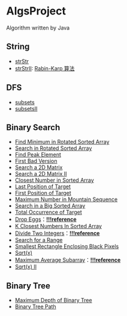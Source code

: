 # AlgsProject
Algorithm written by Java

## String
- [strStr](http://www.lintcode.com/problem/strstr)
- [strStrII](http://www.lintcode.com/problem/strstrII): [Rabin-Karp 算法](https://github.com/Kexin-Li/AlgsProject/blob/master/src/org/likexin/string/Rabin-Karp%E7%AE%97%E6%B3%95.md)

## DFS
- [subsets](http://www.lintcode.com/en/problem/subsets)
- [subsetsII](http://www.lintcode.com/en/problem/subsets-ii)

## Binary Search
- [Find Minimum in Rotated Sorted Array](http://www.lintcode.com/en/problem/find-minimum-in-rotated-sorted-array/)
- [Search in Rotated Sorted Array](http://www.lintcode.com/en/problem/search-in-rotated-sorted-array/)
- [Find Peak Element](http://www.lintcode.com/en/problem/find-peak-element/)
- [First Bad Version](http://www.lintcode.com/en/problem/first-bad-version/)
- [Search a 2D Matrix](http://www.lintcode.com/en/problem/search-a-2d-matrix/)
- [Search a 2D Matrix II](http://www.lintcode.com/en/problem/search-a-2d-matrix-ii/)
- [Closest Number in Sorted Array](http://www.lintcode.com/en/problem/closest-number-in-sorted-array/)
- [Last Position of Target](http://www.lintcode.com/en/problem/last-position-of-target/)
- [First Position of Target](http://www.lintcode.com/problem/first-position-of-target)
- [Maximum Number in Mountain Sequence](http://www.lintcode.com/en/problem/maximum-number-in-mountain-sequence/)
- [Search in a Big Sorted Array](http://www.lintcode.com/en/problem/search-in-a-big-sorted-array/)
- [Total Occurrence of Target](http://www.lintcode.com/en/problem/total-occurrence-of-target/)
- [Drop Eggs](http://www.lintcode.com/en/problem/drop-eggs/)：[**!!!reference**](http://www.cnblogs.com/grandyang/p/4762756.html)
- [K Closest Numbers In Sorted Array](http://www.lintcode.com/en/problem/k-closest-numbers-in-sorted-array/)
- [Divide Two Integers](http://www.lintcode.com/en/problem/divide-two-integers/)：[**!!!reference**](http://blog.csdn.net/linhuanmars/article/details/20024907#reply)
- [Search for a Range](http://www.lintcode.com/en/problem/search-for-a-range/)
- [Smallest Rectangle Enclosing Black Pixels](http://www.lintcode.com/en/problem/smallest-rectangle-enclosing-black-pixels/)
- [Sqrt(x)](http://www.lintcode.com/en/problem/sqrtx/)
- [Maximum Average Subarray](http://www.lintcode.com/en/problem/maximum-average-subarray/)：[**!!!reference**](http://www.lintcode.com/en/problem/maximum-average-subarray/)
- [Sqrt(x) II](http://www.lintcode.com/en/problem/sqrtx-ii/)

## Binary Tree
- [Maximum Depth of Binary Tree](http://www.lintcode.com/en/problem/maximum-depth-of-binary-tree/)
- [Binary Tree Path](http://www.lintcode.com/en/problem/binary-tree-paths/)